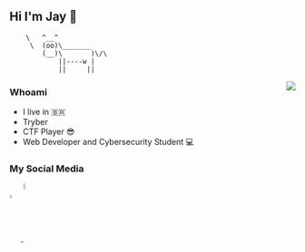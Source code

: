  ## Hi I'm Jay 👋
        \   ^__^
         \  (oo)\_______
            (__)\       )\/\
                ||----w |
                ||     ||

<img align="right" src="https://github-readme-stats.vercel.app/api?username=JaySant&show_icons=true&theme=nord"/>
  
### Whoami
- I live in :brazil:
- Tryber <img src="https://avatars.githubusercontent.com/u/51808343?s=280&v=4" width="12">
- CTF Player 😎
- Web Developer and Cybersecurity Student 💻

### My Social Media
<a href="https://www.linkedin.com/in/jaiana-s/">
<img align="center" alt="linkedin jay"  width="4%" height="4%" src="https://cdn.jsdelivr.net/gh/devicons/devicon/icons/linkedin/linkedin-plain.svg"/>
 </a>
<a href="https://www.instagram.com/jaysanty/">
<img align="center" alt="Instagram jay"  width="5%" height="5%" src="https://cdn.icon-icons.com/icons2/2716/PNG/512/instagram_logo_icon_173070.png"/>
</a>










